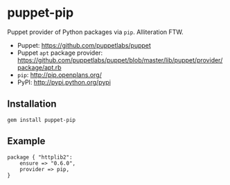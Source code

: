 puppet-pip
==========

Puppet provider of Python packages via `pip`.  Alliteration FTW.

* Puppet: <https://github.com/puppetlabs/puppet>
* Puppet `apt` package provider: <https://github.com/puppetlabs/puppet/blob/master/lib/puppet/provider/package/apt.rb>
* `pip`: <http://pip.openplans.org/>
* PyPI: <http://pypi.python.org/pypi>

Installation
------------

	gem install puppet-pip

Example
-------

	package { "httplib2":
		ensure => "0.6.0",
		provider => pip,
	}
